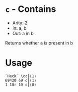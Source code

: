 # `c` - Contains

- Arity: 2
- In: a, b
- Out: a in b

Returns whether a is present in b

# Usage
```
`Heck` \cc║⟨1⟩
69420 69 c║⟨1⟩
1 10r 10 c║⟨0⟩
```
